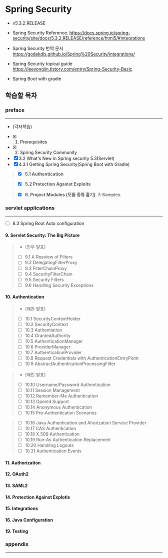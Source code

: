 # Spring Security

- v5.3.2.RELEASE

- Spring Security Reference. 
https://docs.spring.io/spring-security/site/docs/5.3.2.RELEASE/reference/html5/#integrations

- Spring Security 번역 문서
https://godekdls.github.io/Spring%20Security/integrations/

- Spring Security topical guide
https://leeyongjin.tistory.com/entry/Spring-Security-Basic

- Spring Boot with gradle

## 학습할 목차
### preface
---
- (각자학습)
- [x] 1. Prerequisites
- [x] 2. Spring Security Community
- [x] 3.2 What's New in Spring security 5.3(Servlet)
- [x] 4.3.1 Getting Spring Security(Spring Boot with Gradle)

> - [x] **5.1 Authentication**

> - [x] **5.2 Protection Against Exploits**

> - [x] **6. Project Modules (모듈 종류 훑기)**. 
~~7. Samples~~. 


### servlet applications
 ---

- [ ] 8.3 Spring Boot Auto configuration
#### 9. Servlet Security: The Big Picture
> - (인우 발표)  
> - [ ] 9.1 A Reaview of Filters
> - [ ] 9.2 DelegatingFilterProxy
> - [ ] 9.3 FilterChainProxy
> - [ ] 9.4 SecurityFilterChain
> - [ ] 9.5 Security Filters
> - [ ] 9.6 Handling Security Exceptions
#### 10. Authentication
> - (혜찬 발표)  
> - [ ] 10.1 SecurityContextHolder
> - [ ] 10.2 SecurityContext
> - [ ] 10.3 Authentiation
> - [ ] 10.4 GrantedAuthority
> - [ ] 10.5 AuthenticationManager
> - [ ] 10.6 ProviderManager
> - [ ] 10.7 AuthenticationProvider
> - [ ] 10.8 Request Credentials with AuthenticationEntryPoint
> - [ ] 10.9 AbstractAuthenticationProcessingFilter

> - (혜린 발표)  
> - [ ] 10.10 Username/Password Authentication
> - [ ] 10.11 Session Management
> - [ ] 10.12 Remember-Me Authentication
> - [ ] 10.13 OpenId Support
> - [ ] 10.14 Anonymous Authentication
> - [ ] 10.15 Pre-Authentication Scenarios

> - [ ] 10.16 Java Authentication and Ahorization Service Provider
> - [ ] 10.17 CAS Authentication
> - [ ] 10.18 X.509 Authentication
> - [ ] 10.19 Run-As Authentication Replacement
> - [ ] 10.20 Handling Logouts
> - [ ] 10.21 Authentication Events  

#### 11. Authorization
 
#### 12. OAuth2

#### 13. SAML2

#### 14. Protection Against Explotis

#### 15. Integrations


#### 16. Java Configuration

#### 19. Testing

### appendix
 ---
